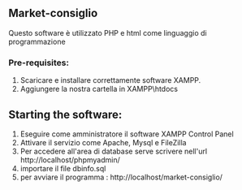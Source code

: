 ## Market-consiglio
Questo software è utilizzato PHP e html come linguaggio di programmazione
### Pre-requisites:
1. Scaricare e installare correttamente software XAMPP.
2. Aggiungere la nostra cartella in XAMPP\htdocs
## Starting the software:
1. Eseguire come amministratore il software XAMPP Control Panel 
2. Attivare il servizio come Apache, Mysql e FileZilla
3. Per accedere all'area di database serve scrivere nell'url http://localhost/phpmyadmin/ 
4. importare il file dbinfo.sql
5. per avviare il programma : http://localhost/market-consiglio/
